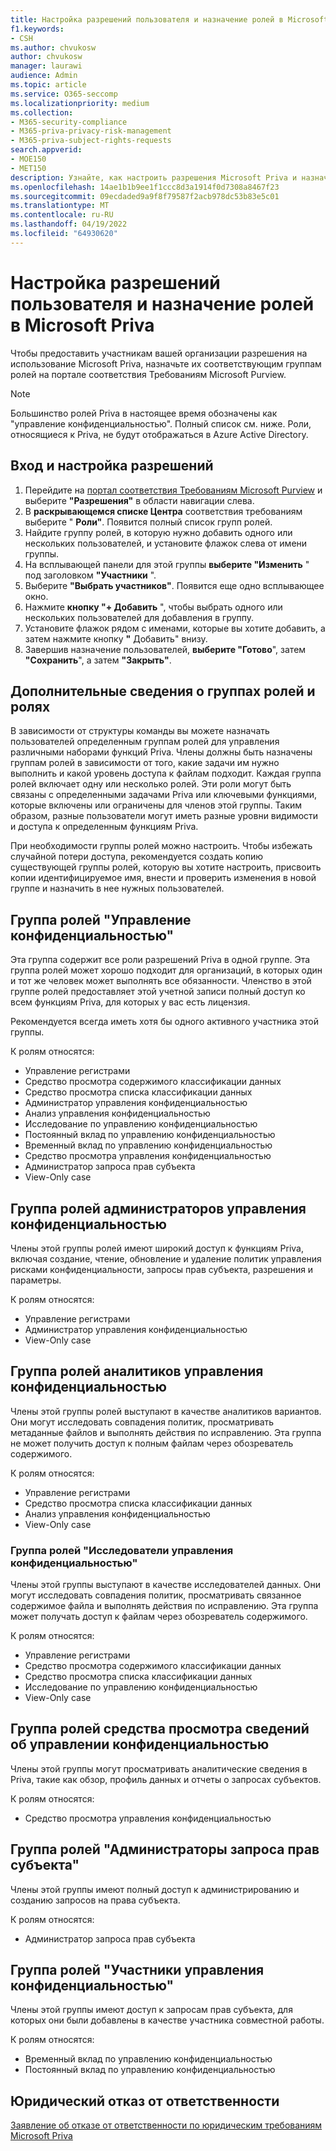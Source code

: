 ```yaml
---
title: Настройка разрешений пользователя и назначение ролей в Microsoft Priva
f1.keywords:
- CSH
ms.author: chvukosw
author: chvukosw
manager: laurawi
audience: Admin
ms.topic: article
ms.service: O365-seccomp
ms.localizationpriority: medium
ms.collection:
- M365-security-compliance
- M365-priva-privacy-risk-management
- M365-priva-subject-rights-requests
search.appverid:
- MOE150
- MET150
description: Узнайте, как настроить разрешения Microsoft Priva и назначить пользователей группам ролей.
ms.openlocfilehash: 14ae1b1b9ee1f1ccc8d3a1914f0d7308a8467f23
ms.sourcegitcommit: 09ecdaded9a9f8f79587f2acb978dc53b83e5c01
ms.translationtype: MT
ms.contentlocale: ru-RU
ms.lasthandoff: 04/19/2022
ms.locfileid: "64930620"
---
```

# <a name="set-user-permissions-and-assign-roles-in-microsoft-priva"></a>Настройка разрешений пользователя и назначение ролей в Microsoft Priva

Чтобы предоставить участникам вашей организации разрешения на использование Microsoft Priva, назначьте их соответствующим группам ролей на портале соответствия Требованиям Microsoft Purview.

> [!NOTE]
> Большинство ролей Priva в настоящее время обозначены как "управление конфиденциальностью". Полный список см. ниже. Роли, относящиеся к Priva, не будут отображаться в Azure Active Directory.

## <a name="sign-in-and-set-permissions"></a>Вход и настройка разрешений

1. Перейдите на [портал соответствия Требованиям Microsoft Purview](https://compliance.microsoft.com/) и выберите **"Разрешения"** в области навигации слева.  
2. В **раскрывающемся списке Центра** соответствия требованиям выберите " **Роли"**. Появится полный список групп ролей.
3. Найдите группу ролей, в которую нужно добавить одного или нескольких пользователей, и установите флажок слева от имени группы.
4. На всплывающей панели для этой группы **выберите "Изменить** " под заголовком **"Участники** ".  
5. Выберите **"Выбрать участников"**. Появится еще одно всплывающее окно.
6. Нажмите **кнопку "+ Добавить** ", чтобы выбрать одного или нескольких пользователей для добавления в группу.  
7. Установите флажок рядом с именами, которые вы хотите добавить, а затем нажмите кнопку **"** Добавить" внизу.  
8. Завершив назначение пользователей, **выберите "Готово**", затем **"Сохранить**", а затем **"Закрыть"**.

## <a name="learn-more-about-role-groups-and-roles"></a>Дополнительные сведения о группах ролей и ролях

В зависимости от структуры команды вы можете назначать пользователей определенным группам ролей для управления различными наборами функций Priva. Члены должны быть назначены группам ролей в зависимости от того, какие задачи им нужно выполнить и какой уровень доступа к файлам подходит. Каждая группа ролей включает одну или несколько ролей. Эти роли могут быть связаны с определенными задачами Priva или ключевыми функциями, которые включены или ограничены для членов этой группы. Таким образом, разные пользователи могут иметь разные уровни видимости и доступа к определенным функциям Priva.

При необходимости группы ролей можно настроить. Чтобы избежать случайной потери доступа, рекомендуется создать копию существующей группы ролей, которую вы хотите настроить, присвоить копии идентифицируемое имя, внести и проверить изменения в новой группе и назначить в нее нужных пользователей.

## <a name="privacy-management-role-group"></a>Группа ролей "Управление конфиденциальностью"

Эта группа содержит все роли разрешений Priva в одной группе. Эта группа ролей может хорошо подходит для организаций, в которых один и тот же человек может выполнять все обязанности. Членство в этой группе ролей предоставляет этой учетной записи полный доступ ко всем функциям Priva, для которых у вас есть лицензия.

Рекомендуется всегда иметь хотя бы одного активного участника этой группы.

К ролям относятся:

- Управление регистрами  
- Средство просмотра содержимого классификации данных  
- Средство просмотра списка классификации данных  
- Администратор управления конфиденциальностью  
- Анализ управления конфиденциальностью  
- Исследование по управлению конфиденциальностью  
- Постоянный вклад по управлению конфиденциальностью  
- Временный вклад по управлению конфиденциальностью  
- Средство просмотра управления конфиденциальностью  
- Администратор запроса прав субъекта  
- View-Only case

## <a name="privacy-management-administrators-role-group"></a>Группа ролей администраторов управления конфиденциальностью

Члены этой группы ролей имеют широкий доступ к функциям Priva, включая создание, чтение, обновление и удаление политик управления рисками конфиденциальности, запросы прав субъекта, разрешения и параметры.

К ролям относятся:

- Управление регистрами  
- Администратор управления конфиденциальностью  
- View-Only case

## <a name="privacy-management-analysts-role-group"></a>Группа ролей аналитиков управления конфиденциальностью

Члены этой группы ролей выступают в качестве аналитиков вариантов. Они могут исследовать совпадения политик, просматривать метаданные файлов и выполнять действия по исправлению. Эта группа не может получить доступ к полным файлам через обозреватель содержимого.

К ролям относятся:

- Управление регистрами  
- Средство просмотра списка классификации данных  
- Анализ управления конфиденциальностью  
- View-Only case

### <a name="privacy-management-investigators-role-group"></a>Группа ролей "Исследователи управления конфиденциальностью"

Члены этой группы выступают в качестве исследователей данных. Они могут исследовать совпадения политик, просматривать связанное содержимое файла и выполнять действия по исправлению. Эта группа может получать доступ к файлам через обозреватель содержимого.

К ролям относятся:

- Управление регистрами  
- Средство просмотра содержимого классификации данных  
- Средство просмотра списка классификации данных  
- Исследование по управлению конфиденциальностью  
- View-Only case

## <a name="privacy-management-viewer-role-group"></a>Группа ролей средства просмотра сведений об управлении конфиденциальностью

Члены этой группы могут просматривать аналитические сведения в Priva, такие как обзор, профиль данных и отчеты о запросах субъектов.

К ролям относятся:

- Средство просмотра управления конфиденциальностью

## <a name="subject-rights-request-administrators-role-group"></a>Группа ролей "Администраторы запроса прав субъекта"

Члены этой группы имеют полный доступ к администрированию и созданию запросов на права субъекта.

К ролям относятся:

- Администратор запроса прав субъекта

## <a name="privacy-management-contributors-role-group"></a>Группа ролей "Участники управления конфиденциальностью"

Члены этой группы имеют доступ к запросам прав субъекта, для которых они были добавлены в качестве участника совместной работы.  

К ролям относятся:

- Временный вклад по управлению конфиденциальностью  
- Постоянный вклад по управлению конфиденциальностью

## <a name="legal-disclaimer"></a>Юридический отказ от ответственности

[Заявление об отказе от ответственности по юридическим требованиям Microsoft Priva](priva-disclaimer.md)